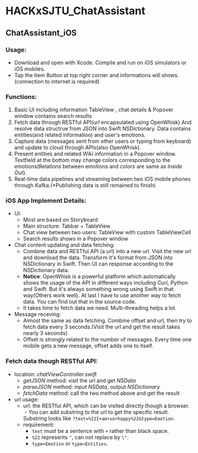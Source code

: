 # HACKxSJTU_ChatAssistant
## ChatAssistant_iOS

### Usage:
- Download and open with Xcode. Compile and run on iOS simulators or iOS mobiles.
- Tap the Item Button at top right corner and informations will shows.(connection to internet is required)

### Functions:
1. Basic UI including information TableView , chat details & Popover window contains search results
2. Fetch data through RESTful API(url encapsulated using OpenWhisk) And resolve data structrue from JSON into Swift NSDictionary. Data contains entities(and related information) and user's emotions.
3. Capture data (messages sent from other users or typing from keyboard) and update to cloud through APIs(also OpenWhisk).
4. Present entities and related Wiki information in a Popover window. Textfield at the bottom may change colors corresponding to the emotions(Relations between emotions and colors are same as *Inside Out*).
5. Real-time data pipelines and streaming between two iOS mobile phones through Kafka.(*Publishing data is still remained to finish)

### iOS App Implement Details:
- UI:
    - Most are based on Storyboard
    - Main structure: Tabbar + TableView
    - Chat view between two users: TableView with custom TableViewCell
    - Search results shows in a Popover window
- Chat content updating and data fetching:
    - Combine data and RESTful API (a url) into a new url. Visit the new url and download the data. Transform it's format from JSON into NSDictionary in Swift. Then UI can response according to the NSDictionary data.
    - **Notice**: OpenWhisk is a powerful platform which automatically shows the usage of the API in different ways including Curl, Python and Swift. But it's always something wrong using Swift in that way(Others work well). At last I have to use another way to fetch data. You can find out that in the source code.
    - It takes time to fetch data we need. Multi-threading helps a lot.
- Message receving:
    - Almost the same as data fetching. Combine offset and url, then try to fetch data every 3 seconds.(Visit the url and get the result takes nearly 3 seconds)
    - Offset is strongly related to the number of messages. Every time one mobile gets a new message, offset adds one to itself.


### Fetch data though RESTful API:
- location: *chatViewController.swift*
    - *getJSON* method: visit the url and get *NSData*
    - *parseJSON* method: input *NSData*, output *NSDictionary*
    - *fetchData* method: call the two method above and get the result
- url usage:
    - url: the RESTful API, which can be visited directly though a browser.
    - You can add substring to the url to get the specific result. Substring looks like `?text=%22I+am+so+happy%22&type=Emotion`.
    - requirement:
        - `text` must be a sentence with `+` rather than black space.
        - `%22` represents `"`, can not replace by `\"`.
        - `type=Emotion` or `type=Entities`.
